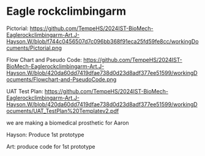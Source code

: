 # Eagle rockclimbingarm

Pictorial: https://github.com/TempeHS/2024IST-BioMech-Eaglerockclimbingarm-Art.J-Hayson.W/blob/f744c0456507d7c096bb368f91eca25fd59fe8cc/workingDocuments/Pictorial.png

Flow Chart and Pseudo Code: https://github.com/TempeHS/2024IST-BioMech-Eaglerockclimbingarm-Art.J-Hayson.W/blob/420da60dd7419dfae738d0d23d8adf377ee51599/workingDocuments/Flowchart-and-PseudoCode.png

UAT Test Plan: https://github.com/TempeHS/2024IST-BioMech-Eaglerockclimbingarm-Art.J-Hayson.W/blob/420da60dd7419dfae738d0d23d8adf377ee51599/workingDocuments/UAT_TestPlan%20Templatev2.pdf


we are making a biomedical prosthetic for Aaron

Hayson: Produce 1st prototype 

Art: produce code for 1st prototype